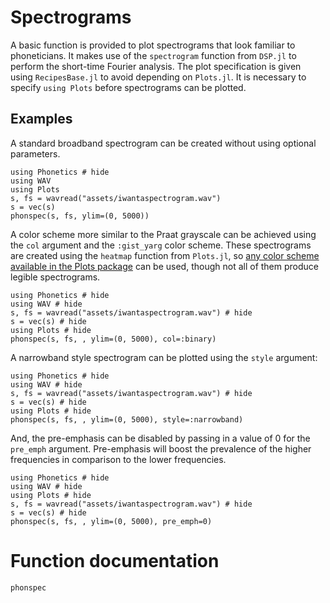 # Spectrograms

A basic function is provided to plot spectrograms that look familiar to phoneticians. It makes use of the `spectrogram` function from `DSP.jl` to perform the short-time Fourier analysis. The plot specification is given using `RecipesBase.jl` to avoid depending on `Plots.jl`. It is necessary to specify `using Plots` before spectrograms can be plotted.

## Examples	

A standard broadband spectrogram can be created without using optional parameters.

```@example
using Phonetics # hide
using WAV
using Plots
s, fs = wavread("assets/iwantaspectrogram.wav")
s = vec(s)
phonspec(s, fs, ylim=(0, 5000))
```

A color scheme more similar to the Praat grayscale can be achieved using the `col` argument and the `:gist_yarg` color scheme. These spectrograms are created using the `heatmap` function from `Plots.jl`, so [any color scheme available in the Plots package](https://docs.juliaplots.org/stable/generated/colorschemes/) can be used, though not all of them produce legible spectrograms.

```@example
using Phonetics # hide
using WAV # hide
s, fs = wavread("assets/iwantaspectrogram.wav") # hide
s = vec(s) # hide
using Plots # hide
phonspec(s, fs, , ylim=(0, 5000), col=:binary)
```

A narrowband style spectrogram can be plotted using the `style` argument:

```@example
using Phonetics # hide
using WAV # hide
s, fs = wavread("assets/iwantaspectrogram.wav") # hide
s = vec(s) # hide
using Plots # hide
phonspec(s, fs, , ylim=(0, 5000), style=:narrowband)
```

And, the pre-emphasis can be disabled by passing in a value of 0 for the `pre_emph` argument. Pre-emphasis will boost the prevalence of the higher frequencies in comparison to the lower frequencies.

```@example
using Phonetics # hide
using WAV # hide
using Plots # hide
s, fs = wavread("assets/iwantaspectrogram.wav") # hide
s = vec(s) # hide
phonspec(s, fs, , ylim=(0, 5000), pre_emph=0)
```

# Function documentation

```@docs
phonspec
```